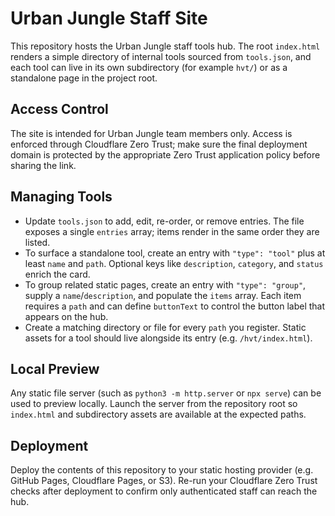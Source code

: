 # Urban Jungle Staff Site

This repository hosts the Urban Jungle staff tools hub. The root `index.html` renders a simple directory of internal tools sourced from `tools.json`, and each tool can live in its own subdirectory (for example `hvt/`) or as a standalone page in the project root.

## Access Control

The site is intended for Urban Jungle team members only. Access is enforced through Cloudflare Zero Trust; make sure the final deployment domain is protected by the appropriate Zero Trust application policy before sharing the link.

## Managing Tools

- Update `tools.json` to add, edit, re-order, or remove entries. The file exposes a single `entries` array; items render in the same order they are listed.
- To surface a standalone tool, create an entry with `"type": "tool"` plus at least `name` and `path`. Optional keys like `description`, `category`, and `status` enrich the card.
- To group related static pages, create an entry with `"type": "group"`, supply a `name`/`description`, and populate the `items` array. Each item requires a `path` and can define `buttonText` to control the button label that appears on the hub.
- Create a matching directory or file for every `path` you register. Static assets for a tool should live alongside its entry (e.g. `/hvt/index.html`).

## Local Preview

Any static file server (such as `python3 -m http.server` or `npx serve`) can be used to preview locally. Launch the server from the repository root so `index.html` and subdirectory assets are available at the expected paths.

## Deployment

Deploy the contents of this repository to your static hosting provider (e.g. GitHub Pages, Cloudflare Pages, or S3). Re-run your Cloudflare Zero Trust checks after deployment to confirm only authenticated staff can reach the hub.
